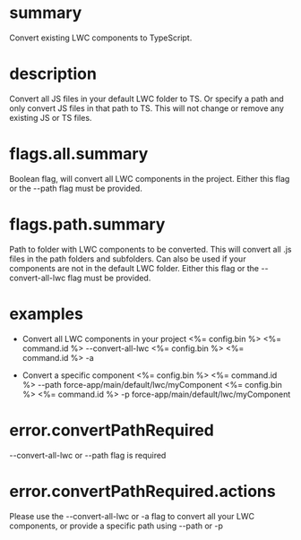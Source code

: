 # summary

Convert existing LWC components to TypeScript.

# description

Convert all JS files in your default LWC folder to TS. Or specify a path and only convert JS files in that path to TS. This will not change or remove any existing JS or TS files.

# flags.all.summary

Boolean flag, will convert all LWC components in the project. Either this flag or the --path flag must be provided.

# flags.path.summary

Path to folder with LWC components to be converted. This will convert all .js files in the path folders and subfolders. Can also be used if your components are not in the default LWC folder. Either this flag or the --convert-all-lwc flag must be provided.

# examples

-   Convert all LWC components in your project
    <%= config.bin %> <%= command.id %> --convert-all-lwc
    <%= config.bin %> <%= command.id %> -a

-   Convert a specific component
    <%= config.bin %> <%= command.id %> --path force-app/main/default/lwc/myComponent
    <%= config.bin %> <%= command.id %> -p force-app/main/default/lwc/myComponent

# error.convertPathRequired

--convert-all-lwc or --path flag is required

# error.convertPathRequired.actions

Please use the --convert-all-lwc or -a flag to convert all your LWC components, or provide a specific path using --path or -p
